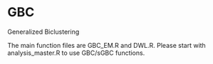 # GBC
Generalized Biclustering

The main function files are GBC_EM.R and DWL.R.  Please start with analysis_master.R to use GBC/sGBC functions.
  
